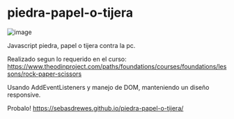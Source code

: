 # piedra-papel-o-tijera
![image](https://user-images.githubusercontent.com/81722772/121594424-6f929980-ca13-11eb-9dc4-a3bae8020f63.png)

Javascript piedra, papel o tijera contra la pc.

Realizado segun lo requerido en el curso: https://www.theodinproject.com/paths/foundations/courses/foundations/lessons/rock-paper-scissors

Usando AddEventListeners y manejo de DOM, manteniendo un diseño responsive.

Probalo! https://sebasdrewes.github.io/piedra-papel-o-tijera/
